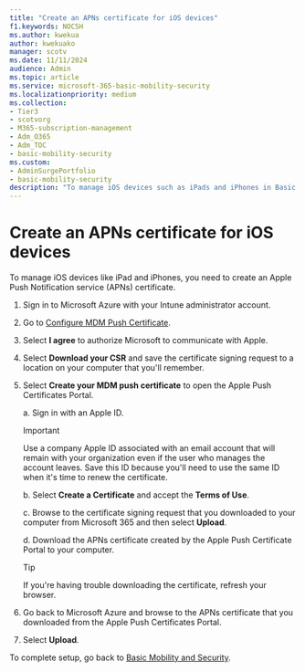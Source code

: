 ```yaml
---
title: "Create an APNs certificate for iOS devices"
f1.keywords: NOCSH
ms.author: kwekua
author: kwekuako
manager: scotv
ms.date: 11/11/2024
audience: Admin
ms.topic: article
ms.service: microsoft-365-basic-mobility-security
ms.localizationpriority: medium
ms.collection:
- Tier3
- scotvorg
- M365-subscription-management
- Adm_O365
- Adm_TOC
- basic-mobility-security
ms.custom: 
- AdminSurgePortfolio
- basic-mobility-security
description: "To manage iOS devices such as iPads and iPhones in Basic Mobility and Security, begin by creating an Apple Push Notification service (APNs) certificate."
---
```


# Create an APNs certificate for iOS devices

To manage iOS devices like iPad and iPhones, you need to create an Apple Push Notification service (APNs) certificate.

1. Sign in to Microsoft Azure with your Intune administrator account.

1. Go to [Configure MDM Push Certificate](https://portal.azure.com/#view/Microsoft_Intune_Enrollment/APNSCertificateUploadBlade).

1. Select **I agree** to authorize Microsoft to communicate with Apple.

1. Select **Download your CSR** and save the certificate signing request to a location on your computer that you'll remember. 

1. Select **Create your MDM push certificate** to open the Apple Push Certificates Portal.

   a. Sign in with an Apple ID.

     > [!IMPORTANT]
     > Use a company Apple ID associated with an email account that will remain with your organization even if the user who manages the account leaves. Save this ID because you'll need to use the same ID when it's time to renew the certificate.

   b. Select **Create a Certificate** and accept the **Terms of Use**.

   c. Browse to the certificate signing request that you downloaded to your computer from Microsoft 365 and then select **Upload**.

   d. Download the APNs certificate created by the Apple Push Certificate Portal to your computer.

     > [!TIP]
     > If you're having trouble downloading the certificate, refresh your browser.

1. Go back to Microsoft Azure and browse to the APNs certificate that you downloaded from the Apple Push Certificates Portal.

1. Select **Upload**.

To complete setup, go back to [Basic Mobility and Security](https://compliance.microsoft.com/basicmobilityandsecurity).
